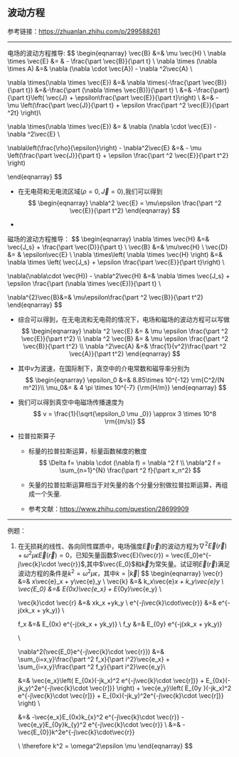 ## 波动方程

参考链接：https://zhuanlan.zhihu.com/p/299588261

***

电场的波动方程推导:
$$
\begin{eqnarray}
\vec{B} &=& \mu \vec{H} \\
\nabla \times \vec{E} &= & - \frac{\part \vec{B}}{\part t} \\
\nabla \times (\nabla \times A) &=&  \nabla (\nabla \cdot \vec{A})  - \nabla ^2\vec{A} \\

\nabla \times(\nabla \times \vec{E}) &=& \nabla \times(-\frac{\part \vec{B}}{\part t}) &=&-\frac{\part (\nabla \times \vec{B})}{\part t} \\
&=& -\frac{\part}{\part t}\left( \vec{J} + \epsilon\frac{\part \vec{E}}{\part t}\right) \\
&=& - \mu \left(\frac{\part \vec{J}}{\part t} + \epsilon \frac{\part ^2 \vec{E}}{\part ^2t} \right)\\

\nabla \times(\nabla \times \vec{E})  &= &   \nabla (\nabla \cdot \vec{E})  - \nabla ^2\vec{E}  \\

 \nabla\left(\frac{\rho}{\epsilon}\right) - \nabla^2\vec{E} &=&  - \mu \left(\frac{\part \vec{J}}{\part t} + \epsilon \frac{\part ^2 \vec{E}}{\part t^2} \right)

\end{eqnarray}
$$

+ 在无电荷和无电流区域($\rho = 0,\vec{J} = 0$),我们可以得到
  $$
  \begin{eqnarray}
  \nabla^2 \vec{E} = \mu\epsilon \frac{\part ^2 \vec{E}}{\part  t^2}
  \end{eqnarray}
  $$

+ 





 磁场的波动方程推导：
$$
\begin{eqnarray}
\nabla \times \vec{H} &=&  \vec{J_s} + \frac{\part \vec{D}}{\part t} \\
\vec{B} &=& \mu\vec{H} \\
\vec{D} &= & \epsilon\vec{E} \\
\nabla \times\left( \nabla \times \vec{H} \right) &=& \nabla \times \left( \vec{J_s} + \epsilon \frac{\part \vec{E}}{\part t}\right) \\

\nabla(\nabla\cdot \vec{H}) - \nabla^2\vec{H} &=& \nabla \times \vec{J_s} + \epsilon \frac{\part (\nabla \times \vec{E})}{\part t} \\

\nabla^{2}\vec{B}&=& \mu\epsilon\frac{\part ^2 \vec{B}}{\part t^2}
\end{eqnarray}
$$

+ 综合可以得到，在无电流和无电荷的情况下，电场和磁场的波动方程可以写做
  $$
  \begin{eqnarray}
  \nabla ^2 \vec{E} &= & \mu \epsilon \frac{\part ^2 \vec{E}}{\part t^2} \\
  \nabla ^2 \vec{B} &= & \mu \epsilon \frac{\part ^2 \vec{B}}{\part t^2} \\
  \nabla ^2\vec{A} &=& \frac{1}{v^2}\frac{\part ^2 \vec{A}}{\part t^2}
  \end{eqnarray}
  $$

+ 其中$v$为波速，在国际制下，真空中的介电常数和磁导率分别为
  $$
  \begin{eqnarray}
  \epsilon_0 &=& 8.85\times 10^{-12} \rm{C^2/(N m^2)}\\
  \mu_0&= & 4 \pi \times 10^{-7} {\rm{H/m}}
  \end{eqnarray}
  $$

+ 我们可以得到真空中电磁场传播速度为
  $$
  v = \frac{1}{\sqrt{\epsilon_0 \mu _0}} \approx  3 \times 10^8 \rm{(m/s)}
  $$

+ 拉普拉斯算子

  + 标量的拉普拉斯运算，标量函数梯度的散度
    $$
    \Delta f= \nabla \cdot (\nabla f) = \nabla ^2 f  \\
    \nabla^2 f = \sum_{n=1}^{N} \frac{\part ^2 f}{\part x_n^2} 
    $$

  + 矢量的拉普拉斯运算相当于对矢量的各个分量分别做拉普拉斯运算，再组成一个矢量.

  + 参考文献：https://www.zhihu.com/question/28699909

  

***

例题：

1. 在无损耗的线性、各向同性媒质中，电场强度$\vec{E}(\vec{r})$的波动方程为$\nabla ^2\vec{E}(\vec{r}) +\omega^2 \mu\epsilon \vec{E}(\vec{r}) = 0$，已知矢量函数$\vec{E}(\vec{r}) = \vec{E_0}e^{-j\vec{k}\cdot \vec{r}}$,其中$\vec{E_0}$和$\vec{k}$为常矢量。试证明$\vec{E}(\vec{r})$满足波动方程的条件是$k^2 = \omega^2 \mu \epsilon$，其中$k = |\vec{k}|$
   $$
   \begin{eqnarray}
   \vec{r} &=& x\vec{e}_x + y\vec{e}_y       \\
   \vec{k} &=& k_x\vec{e}_x + k_y\vec{e}_y   \\
   \vec{E_0} &=&  E_{0x}\vec{e_x} + E_{0y}\vec{e_y} \\
   
   \vec{k}\cdot  \vec{r} &=& xk_x +yk_y    \\
   e^{-j\vec{k}\cdot\vec{r}} &=& e^{-j(xk_x + yk_y)}  \\
   
   f_x &=& E_{0x} e^{-j(xk_x + yk_y)} \\
   f_y &=& E_{0y} e^{-j(xk_x + yk_y)} 
   
   \\
   
   \nabla^2(\vec{E_0}e^{-j\vec{k}\cdot \vec{r}}) &=& \sum_{i=x,y}\frac{\part ^2 f_x}{\part i^2}\vec{e_x} + \sum_{i=x,y}\frac{\part ^2 f_y}{\part i^2}\vec{e_y}\\
   
   &=&  \vec{e_x}\left(  E_{0x}(-jk_x)^2 e^{-j\vec{k}\cdot \vec{r]}}  + E_{0x}(-jk_y)^2e^{-j\vec{k}\cdot \vec{r]}} \right) + \vec{e_y}\left(  E_{0y    }(-jk_x)^2 e^{-j\vec{k}\cdot \vec{r]}}  + E_{0x}(-jk_y)^2e^{-j\vec{k}\cdot \vec{r]}} \right) \\
   
   &=&  -\vec{e_x}E_{0x}k_{x}^2 e^{-j\vec{k}\cdot \vec{r}} - \vec{e_y}E_{0y}k_{y}^2 e^{-j\vec{k}\cdot \vec{r}} \\
   &=& - \vec{E_{0}}k^2e^{-j\vec{k}\cdot\vec{r}}
   
   \\
   \therefore k^2 = \omega^2\epsilon \mu 
   \end{eqnarray}
   $$
   

